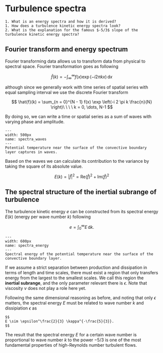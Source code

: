 # Turbulence spectra

```{admonition} Questions to be answered in this chapter
1. What is an energy spectra and how it is derived?
1. How does a turbulence kinetic energy spectra look?
2. What is the explanation for the famous $-5/3$ slope of the turbulence kinetic energy spectra?
```

## Fourier transform and energy spectrum
Fourier transforming data allows us to transform data from physical to spectral space. Fourier transformation goes as following

$$
\hat{f}(k) = -\int_\infty^\infty f(x) \exp \left( - i 2 \pi k x \right)\,\mathrm{d} x
$$

although since we generally work with time series of spatial series with equal sampling interval we use the discrete Fourier transform

$$
\hat{f}(k) = \sum_{n = 0}^{N - 1} f(x) \exp \left(-i 2 \pi k \frac{n}{N} \right)\ \ \ \ k = 0, \dots, N-1
$$

By doing so, we can write a time or spatial series as a sum of waves with varying phase and amplitude.

```{figure} figs/spectra_waves.png
---
width: 500px
name: spectra_waves
---
Potential temperature near the surface of the convective boundary layer captures in waves.
```

Based on the waves we can calculate its contribution to the variance by taking the square of its absolute value.

$$
E \left( k \right) = \left| \hat{f} \right|^2 =  \mathrm{Re} \left( \hat{f} \right)^2 + \mathrm{Im} \left( \hat{f} \right)^2
$$


## The spectral structure of the inertial subrange of turbulence
The turbulence kinetic energy $e$ can be constructed from its spectral energy $E(k)$ (energy per wave number $k$) following

$$
e = \int_0^\infty E\,\mathrm{d}k.
$$

```{figure} figs/spectra_energy.png
---
width: 600px
name: spectra_energy
---
Spectral energy of the potential temperature near the surface of the convective boundary layer.
```

If we assume a strict separation between production and dissipation in terms of length and time scales, there must exist a region that only transfers energy from the largest to the smallest scales.
We call this region the **inertial subrange**, and the only parameter relevant there is $\epsilon$.
Note that viscosity $\nu$ does not play a role here yet.

Following the same dimensional reasoning as before, and noting that only $\epsilon$ matters, the spectral energy $E$ must be related to wave number $k$ and dissipiation $\epsilon$ as

```{admonition} Kolmogorov scaling of the intertial subrange
$$
E \sim \epsilon^\frac{2}{3} \kappa^{-\frac{5}{3}}.
$$
```

The result that the spectral energy $E$ for a certain wave number is proportional to wave number $k$ to the power $-5/3$ is one of the most fundamental properties of high-Reynolds number turbulent flows.
